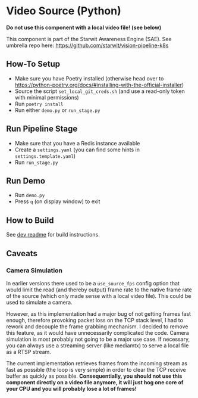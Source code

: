 # Video Source (Python)
**Do not use this component with a local video file! (see below)**

This component is part of the Starwit Awareness Engine (SAE). See umbrella repo here: https://github.com/starwit/vision-pipeline-k8s

## How-To Setup
- Make sure you have Poetry installed (otherwise head over to https://python-poetry.org/docs/#installing-with-the-official-installer)
- Source the script `set_local_git_creds.sh` (and use a read-only token with minimal permissions)
- Run `poetry install`
- Run either `demo.py` or `run_stage.py`

## Run Pipeline Stage
- Make sure that you have a Redis instance available
- Create a `settings.yaml` (you can find some hints in `settings.template.yaml`)
- Run `run_stage.py`

## Run Demo
- Run `demo.py`
- Press `q` (on display window) to exit

## How to Build

See [dev readme](DEV_README.md) for build instructions.

## Caveats
### Camera Simulation
In earlier versions there used to be a `use_source_fps` config option that would limit the read (and thereby output) frame rate to the native frame rate of the source (which only made sense with a local video file). This could be used to simulate a camera.

However, as this implementation had a major bug of not getting frames fast enough, therefore provoking packet loss on the TCP stack level, I had to rework and decouple the frame grabbing mechanism. I decided to remove this feature, as it would have unnecessarily complicated the code. Camera simulation is most probably not going to be a major use case.
If necessary, you can always use a streaming server (like mediamtx) to serve a local file as a RTSP stream.

The current implementation retrieves frames from the incoming stream as fast as possible (the loop is very simple) in order to clear the TCP receive buffer as quickly as possible. **Consequentially, you should not use this component directly on a video file anymore, it will just hog one core of your CPU and you will probably lose a lot of frames!**

